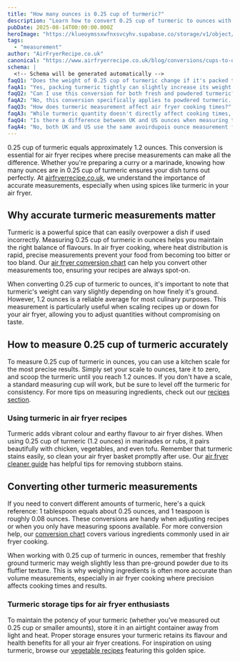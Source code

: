 ```yaml
---
title: "How many ounces is 0.25 cup of turmeric?"
description: "Learn how to convert 0.25 cup of turmeric to ounces with our simple guide. Perfect for air fryer recipes and precise measurements."
pubDate: 2025-08-14T00:00:00.000Z
heroImage: "https://klueoymssxwfnxsvcyhv.supabase.co/storage/v1/object/public/Shmucket/how-many-ounces-is-0-25-cup-of-turmeric.webp"
tags:
  - "measurement"
author: "AirFryerRecipe.co.uk"
canonical: "https://www.airfryerrecipe.co.uk/blog/conversions/cups-to-ounces/how-many-ounces-is-0-25-cup-of-turmeric"
schema: |
  <!-- Schema will be generated automatically -->
faqQ1: "Does the weight of 0.25 cup of turmeric change if it's packed tightly?"
faqA1: "Yes, packing turmeric tightly can slightly increase its weight. While 0.25 cup of loosely measured turmeric weighs about 1.2 ounces, packed turmeric might weigh up to 1.4 ounces. For air fryer recipes where precision matters, it's best to use a scale for accurate measurements."
faqQ2: "Can I use this conversion for both fresh and powdered turmeric?"
faqA2: "No, this conversion specifically applies to powdered turmeric. Fresh turmeric root has a different density and moisture content. If using fresh turmeric in your air fryer recipes, you'll need to adjust the quantity significantly - about 3 times more fresh turmeric by volume to achieve similar flavour intensity."
faqQ3: "How does turmeric measurement affect air fryer cooking times?"
faqA3: "While turmeric quantity doesn't directly affect cooking times, it can influence how your food browns in the air fryer. Too much turmeric (more than 0.25 cup/1.2 ounces for most recipes) might cause excessive browning due to its natural sugars caramelizing. Always follow recipe measurements for best results."
faqQ4: "Is there a difference between UK and US ounces when measuring turmeric?"
faqA4: "No, both UK and US use the same avoirdupois ounce measurement for dry ingredients like turmeric. Whether you're in the UK or elsewhere, 0.25 cup of turmeric will be approximately 1.2 ounces. This standardization makes converting measurements for air fryer recipes consistent worldwide."
---
```

<p>0.25 cup of turmeric equals approximately 1.2 ounces. This conversion is essential for air fryer recipes where precise measurements can make all the difference. Whether you're preparing a curry or a marinade, knowing how many ounces are in 0.25 cup of turmeric ensures your dish turns out perfectly. At <a href=https://www.airfryerrecipe.co.uk>airfryerrecipe.co.uk</a>, we understand the importance of accurate measurements, especially when using spices like turmeric in your air fryer.</p>

<h2>Why accurate turmeric measurements matter</h2>
<p>Turmeric is a powerful spice that can easily overpower a dish if used incorrectly. Measuring 0.25 cup of turmeric in ounces helps you maintain the right balance of flavours. In air fryer cooking, where heat distribution is rapid, precise measurements prevent your food from becoming too bitter or too bland. Our <a href=https://www.airfryerrecipe.co.uk/air-fryer-conversion-chart>air fryer conversion chart</a> can help you convert other measurements too, ensuring your recipes are always spot-on.</p>

<p>When converting 0.25 cup of turmeric to ounces, it's important to note that turmeric's weight can vary slightly depending on how finely it's ground. However, 1.2 ounces is a reliable average for most culinary purposes. This measurement is particularly useful when scaling recipes up or down for your air fryer, allowing you to adjust quantities without compromising on taste.</p>

<h2>How to measure 0.25 cup of turmeric accurately</h2>
<p>To measure 0.25 cup of turmeric in ounces, you can use a kitchen scale for the most precise results. Simply set your scale to ounces, tare it to zero, and scoop the turmeric until you reach 1.2 ounces. If you don't have a scale, a standard measuring cup will work, but be sure to level off the turmeric for consistency. For more tips on measuring ingredients, check out our <a href=https://www.airfryerrecipe.co.uk/recipes>recipes section</a>.</p>

<h3>Using turmeric in air fryer recipes</h3>
<p>Turmeric adds vibrant colour and earthy flavour to air fryer dishes. When using 0.25 cup of turmeric (1.2 ounces) in marinades or rubs, it pairs beautifully with chicken, vegetables, and even tofu. Remember that turmeric stains easily, so clean your air fryer basket promptly after use. Our <a href=https://www.airfryerrecipe.co.uk/air-fryer-cleaner>air fryer cleaner guide</a> has helpful tips for removing stubborn stains.</p>

<h2>Converting other turmeric measurements</h2>
<p>If you need to convert different amounts of turmeric, here's a quick reference: 1 tablespoon equals about 0.25 ounces, and 1 teaspoon is roughly 0.08 ounces. These conversions are handy when adjusting recipes or when you only have measuring spoons available. For more conversion help, our <a href=https://www.airfryerrecipe.co.uk/air-fryer-conversion-chart>conversion chart</a> covers various ingredients commonly used in air fryer cooking.</p>

<p>When working with 0.25 cup of turmeric in ounces, remember that freshly ground turmeric may weigh slightly less than pre-ground powder due to its fluffier texture. This is why weighing ingredients is often more accurate than volume measurements, especially in air fryer cooking where precision affects cooking times and results.</p>

<h3>Turmeric storage tips for air fryer enthusiasts</h3>
<p>To maintain the potency of your turmeric (whether you've measured out 0.25 cup or smaller amounts), store it in an airtight container away from light and heat. Proper storage ensures your turmeric retains its flavour and health benefits for all your air fryer creations. For inspiration on using turmeric, browse our <a href=https://www.airfryerrecipe.co.uk/recipe-category/vegetables>vegetable recipes</a> featuring this golden spice.</p>
